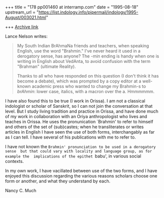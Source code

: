+++
title = "178 pp001460 at interramp.com"
date = "1995-08-18"
upstream_url = "https://list.indology.info/pipermail/indology/1995-August/003021.html"

+++
[Archive link](https://list.indology.info/pipermail/indology/1995-August/003021.html)


Lance Nelson writes:


>My South Indian BrAhmaNa friends and teachers, when speaking English, use 
>the word "Brahmin."  I've never heard it used in a derogatory sense, has
>anyone?  The -min ending is handy when one is writing in English about 
>VedAnta, to avoid confusion with the term "Brahman" (ultimate Reality).
>
>Thanks to all who have responded on this question (I don't think it has 
>become a debate), which was prompted by a copy editor at a well-known 
>academic press who wanted to change my Brahmin-s to _brAhmin_: lower 
>case, italics, with a macron over the a.  Hmmmmmm. 


I have also found this to be true (I work in Orissa).  I am not a classical 
indologist or scholar of Sanskrit, so I can not join the conversation at that 
level.  But I study living tradition and practice in Orissa, and have 
done much of my work in collaboration with an Oriya anthropologist who lives 
and teaches in Orissa.  He uses the pronunication `Brahmin' to refer to 
himself and others of the set of (sub)castes; when he transliterates or 
writes articles in English I have seen the use of both forms, interchangably 
as far as I can tell.  I have several of his publications with me to refer 
to.  

I have not known the `Brahmin' pronunciation to be used in a derogatory sense 
but that could vary with locality and language group, as for example the 
implications of the epithet `babu', in various social contexts.

In my own work, I have vacillated between use of the two forms, and I have 
enjoyed this discussion regarding the various reasons scholars choose one 
form or another, and what they understand by each.

Nancy C. Much








